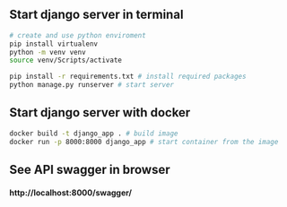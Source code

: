 ## Start django server in terminal
```bash
# create and use python enviroment
pip install virtualenv
python -m venv venv
source venv/Scripts/activate

pip install -r requirements.txt # install required packages
python manage.py runserver # start server
```

## Start django server with docker
```bash
docker build -t django_app . # build image
docker run -p 8000:8000 django_app # start container from the image
```

## See API swagger in browser
#### http://localhost:8000/swagger/